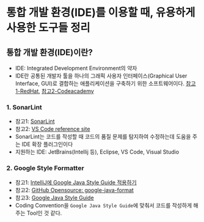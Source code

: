 # 통합 개발 환경(IDE)를 이용할 때, 유용하게 사용한 도구들 정리
## 통합 개발 환경(IDE)이란?
* IDE: Integrated Development Environment의 약자
* IDE란 공통된 개발자 툴을 하나의 그래픽 사용자 인터페이스(Graphical User Interface, GUI)로 결합하는 애플리케이션을 구축하기 위한 소프트웨어이다. 
[참고1-RedHat](https://www.redhat.com/ko/topics/middleware/what-is-ide), [참고2-Codeacademy](https://www.codecademy.com/article/what-is-an-ide)

### 1. SonarLint
* 참고1: [SonarLint](https://www.sonarlint.org/) 
* 참고2: [VS Code reference site](https://code.visualstudio.com/docs/java/java-linting)
* SonarLint는 코드를 작성할 때 코드의 품질 문제를 탐지하여 수정하는데 도움을 주는 IDE 확장 플러그인이다
* 지원하는 IDE: JetBrains(Intellij 등), Eclipse, VS Code, Visual Studio

### 2. Google Style Formatter
* 참고1: [IntelliJ에 Google Java Style Guide 적용하기](https://velog.io/@injoon2019/IntelliJ%EC%97%90-Google-Java-Style-Guide-%EC%A0%81%EC%9A%A9%ED%95%98%EA%B8%B0)
* 참고2: [GitHub Opensource: google-java-format](https://github.com/google/google-java-format)
* 참고3: [Google Java Style Guide](https://google.github.io/styleguide/javaguide.html) 
* Coding Convention을 `Google Java Style Guide`에 맞춰서 코드를 작성하게 해주는 Tool인 것 같다. 
